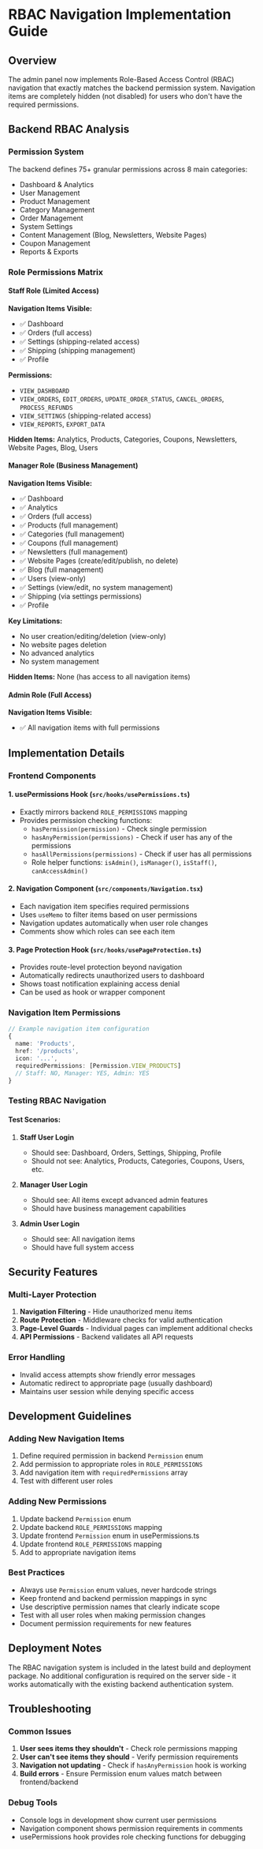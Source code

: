 # RBAC Navigation Implementation Guide

## Overview
The admin panel now implements Role-Based Access Control (RBAC) navigation that exactly matches the backend permission system. Navigation items are completely hidden (not disabled) for users who don't have the required permissions.

## Backend RBAC Analysis

### Permission System
The backend defines 75+ granular permissions across 8 main categories:
- Dashboard & Analytics
- User Management  
- Product Management
- Category Management
- Order Management
- System Settings
- Content Management (Blog, Newsletters, Website Pages)
- Coupon Management
- Reports & Exports

### Role Permissions Matrix

#### Staff Role (Limited Access)
**Navigation Items Visible:**
- ✅ Dashboard
- ✅ Orders (full access)
- ✅ Settings (shipping-related access)
- ✅ Shipping (shipping management)
- ✅ Profile

**Permissions:**
- `VIEW_DASHBOARD`
- `VIEW_ORDERS`, `EDIT_ORDERS`, `UPDATE_ORDER_STATUS`, `CANCEL_ORDERS`, `PROCESS_REFUNDS`
- `VIEW_SETTINGS` (shipping-related access)
- `VIEW_REPORTS`, `EXPORT_DATA`

**Hidden Items:** Analytics, Products, Categories, Coupons, Newsletters, Website Pages, Blog, Users

#### Manager Role (Business Management)
**Navigation Items Visible:**
- ✅ Dashboard
- ✅ Analytics
- ✅ Orders (full access)
- ✅ Products (full management)
- ✅ Categories (full management)
- ✅ Coupons (full management)
- ✅ Newsletters (full management)
- ✅ Website Pages (create/edit/publish, no delete)
- ✅ Blog (full management)
- ✅ Users (view-only)
- ✅ Settings (view/edit, no system management)
- ✅ Shipping (via settings permissions)
- ✅ Profile

**Key Limitations:**
- No user creation/editing/deletion (view-only)
- No website pages deletion
- No advanced analytics
- No system management

**Hidden Items:** None (has access to all navigation items)

#### Admin Role (Full Access)
**Navigation Items Visible:**
- ✅ All navigation items with full permissions

## Implementation Details

### Frontend Components

#### 1. usePermissions Hook (`src/hooks/usePermissions.ts`)
- Exactly mirrors backend `ROLE_PERMISSIONS` mapping
- Provides permission checking functions:
  - `hasPermission(permission)` - Check single permission
  - `hasAnyPermission(permissions)` - Check if user has any of the permissions
  - `hasAllPermissions(permissions)` - Check if user has all permissions
  - Role helper functions: `isAdmin()`, `isManager()`, `isStaff()`, `canAccessAdmin()`

#### 2. Navigation Component (`src/components/Navigation.tsx`)
- Each navigation item specifies required permissions
- Uses `useMemo` to filter items based on user permissions
- Navigation updates automatically when user role changes
- Comments show which roles can see each item

#### 3. Page Protection Hook (`src/hooks/usePageProtection.ts`)
- Provides route-level protection beyond navigation
- Automatically redirects unauthorized users to dashboard
- Shows toast notification explaining access denial
- Can be used as hook or wrapper component

### Navigation Item Permissions

```typescript
// Example navigation item configuration
{
  name: 'Products',
  href: '/products', 
  icon: '...',
  requiredPermissions: [Permission.VIEW_PRODUCTS]
  // Staff: NO, Manager: YES, Admin: YES
}
```

### Testing RBAC Navigation

#### Test Scenarios:

1. **Staff User Login**
   - Should see: Dashboard, Orders, Settings, Shipping, Profile
   - Should not see: Analytics, Products, Categories, Coupons, Users, etc.

2. **Manager User Login**
   - Should see: All items except advanced admin features
   - Should have business management capabilities

3. **Admin User Login**
   - Should see: All navigation items
   - Should have full system access

## Security Features

### Multi-Layer Protection
1. **Navigation Filtering** - Hide unauthorized menu items
2. **Route Protection** - Middleware checks for valid authentication
3. **Page-Level Guards** - Individual pages can implement additional checks
4. **API Permissions** - Backend validates all API requests

### Error Handling
- Invalid access attempts show friendly error messages
- Automatic redirect to appropriate page (usually dashboard)
- Maintains user session while denying specific access

## Development Guidelines

### Adding New Navigation Items
1. Define required permission in backend `Permission` enum
2. Add permission to appropriate roles in `ROLE_PERMISSIONS`
3. Add navigation item with `requiredPermissions` array
4. Test with different user roles

### Adding New Permissions
1. Update backend `Permission` enum
2. Update backend `ROLE_PERMISSIONS` mapping
3. Update frontend `Permission` enum in usePermissions.ts
4. Update frontend `ROLE_PERMISSIONS` mapping
5. Add to appropriate navigation items

### Best Practices
- Always use `Permission` enum values, never hardcode strings
- Keep frontend and backend permission mappings in sync
- Use descriptive permission names that clearly indicate scope
- Test with all user roles when making permission changes
- Document permission requirements for new features

## Deployment Notes

The RBAC navigation system is included in the latest build and deployment package. No additional configuration is required on the server side - it works automatically with the existing backend authentication system.

## Troubleshooting

### Common Issues
1. **User sees items they shouldn't** - Check role permissions mapping
2. **User can't see items they should** - Verify permission requirements
3. **Navigation not updating** - Check if `hasAnyPermission` hook is working
4. **Build errors** - Ensure Permission enum values match between frontend/backend

### Debug Tools
- Console logs in development show current user permissions
- Navigation component shows permission requirements in comments
- usePermissions hook provides role checking functions for debugging